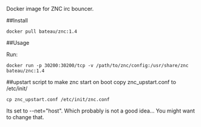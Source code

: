 Docker image for ZNC irc bouncer.

##Install

    docker pull bateau/znc:1.4

##Usage

Run:

    docker run -p 30200:30200/tcp -v /path/to/znc/config:/usr/share/znc bateau/znc:1.4

##upstart script
to make znc start on boot copy znc_upstart.conf to /etc/init/

    cp znc_upstart.conf /etc/init/znc.conf

Its set to --net="host". Which probably is not a good idea... You might want to change that.
